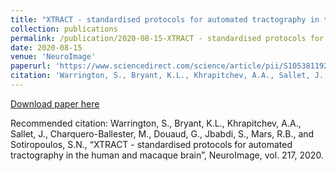 ```yaml
---
title: "XTRACT - standardised protocols for automated tractography in the human and macaque brain"
collection: publications
permalink: /publication/2020-08-15-XTRACT - standardised protocols for automated tractography in the human and macaque brain
date: 2020-08-15
venue: 'NeuroImage'
paperurl: 'https://www.sciencedirect.com/science/article/pii/S1053811920304092'
citation: 'Warrington, S., Bryant, K.L., Khrapitchev, A.A., Sallet, J., Charquero-Ballester, M., Douaud, G., Jbabdi, S., Mars, R.B., and Sotiropoulos, S.N., “XTRACT - standardised protocols for automated tractography in the human and macaque brain”, NeuroImage, vol. 217, 2020.'
---
```


<a href='https://www.sciencedirect.com/science/article/pii/S1053811920304092'>Download paper here</a>

Recommended citation: Warrington, S., Bryant, K.L., Khrapitchev, A.A., Sallet, J., Charquero-Ballester, M., Douaud, G., Jbabdi, S., Mars, R.B., and Sotiropoulos, S.N., “XTRACT - standardised protocols for automated tractography in the human and macaque brain”, NeuroImage, vol. 217, 2020.